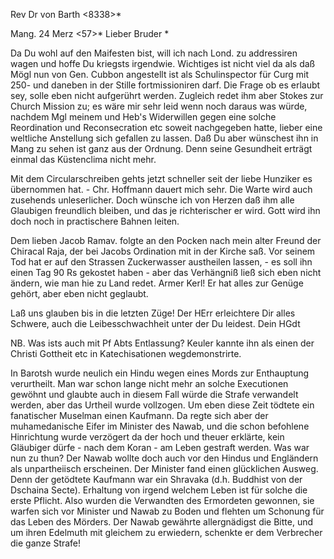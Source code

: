Rev Dr von Barth <8338>*

 Mang. 24 Merz <57>*
Lieber Bruder <Barth>*

Da Du wohl auf den Maifesten bist, will ich nach Lond. zu addressiren wagen und hoffe Du kriegsts irgendwie. Wichtiges ist nicht viel da als daß Mögl nun von Gen. Cubbon angestellt ist als Schulinspector für Curg mit 250- und daneben in der Stille fortmissioniren darf. Die Frage ob es erlaubt sey, solle eben nicht aufgerührt werden. Zugleich redet ihm aber Stokes zur Church Mission zu; es wäre mir sehr leid wenn noch daraus was würde, nachdem Mgl meinem und Heb's Widerwillen gegen eine solche Reordination und Reconsecration etc soweit nachgegeben hatte, lieber eine weltliche Anstellung sich gefallen zu lassen. Daß Du aber wünschest ihn in Mang zu sehen ist ganz aus der Ordnung. Denn seine Gesundheit erträgt einmal das Küstenclima nicht mehr.

Mit dem Circularschreiben gehts jetzt schneller seit der liebe Hunziker es übernommen hat. - Chr. Hoffmann dauert mich sehr. Die Warte wird auch zusehends unleserlicher. Doch wünsche ich von Herzen daß ihm alle Glaubigen freundlich bleiben, und das je richterischer er wird. Gott wird ihn doch noch in practischere Bahnen leiten.

Dem lieben Jacob Ramav. folgte an den Pocken nach mein alter Freund der Chiracal Raja, der bei Jacobs Ordination mit in der Kirche saß. Vor seinem Tod hat er auf den Strassen Zuckerwasser austheilen lassen, - es soll ihn einen Tag 90 Rs gekostet haben - aber das Verhängniß ließ sich eben nicht ändern, wie man hie zu Land redet. Armer Kerl! Er hat alles zur Genüge gehört, aber eben nicht geglaubt.

Laß uns glauben bis in die letzten Züge! Der HErr erleichtere Dir alles Schwere, auch die Leibesschwachheit unter der Du leidest.
 Dein HGdt

NB. Was ists auch mit Pf Abts Entlassung? Keuler kannte ihn als einen der Christi Gottheit etc in Katechisationen wegdemonstrirte.


In Barotsh wurde neulich ein Hindu wegen eines Mords zur Enthauptung verurtheilt. Man war schon lange nicht mehr an solche Executionen gewöhnt und glaubte auch in diesem Fall würde die Strafe verwandelt werden, aber das Urtheil wurde vollzogen. Um eben diese Zeit tödtete ein fanatischer Muselman einen Kaufmann. Da regte sich aber der muhamedanische Eifer im Minister des Nawab, und die schon befohlene Hinrichtung wurde verzögert da der hoch und theuer erklärte, kein Gläubiger dürfe - nach dem Koran - am Leben gestraft werden. Was war nun zu thun? Der Nawab wollte doch auch vor den Hindus und Engländern als unpartheiisch erscheinen. Der Minister fand einen glücklichen Ausweg. Denn der getödtete Kaufmann war ein Shravaka (d.h. Buddhist von der Dschaina Secte). Erhaltung von irgend welchem Leben ist für solche die erste Pflicht. Also wurden die Verwandten des Ermordeten gewonnen, sie warfen sich vor Minister und Nawab zu Boden und flehten um Schonung für das Leben des Mörders. Der Nawab gewährte allergnädigst die Bitte, und um ihren Edelmuth mit gleichem zu erwiedern, schenkte er dem Verbrecher die ganze Strafe!

